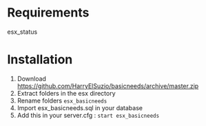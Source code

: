 # Requirements

esx_status

# Installation
1. Download https://github.com/HarryElSuzio/basicneeds/archive/master.zip
2. Extract folders in the esx directory
3. Rename folders `esx_basicneeds`
4. Import esx_basicneeds.sql in your database
5. Add this in your server.cfg :  `start esx_basicneeds`
